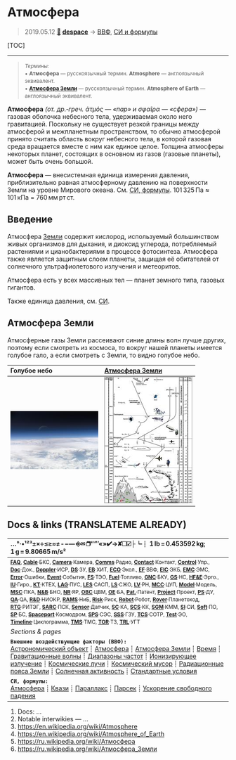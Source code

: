 # Атмосфера
> 2019.05.12 **[🚀](../index/index.md) [despace](index.md)** → [ВВФ](ef.md), [СИ и формулы](si.md)

[TOC]

---

> <small>*Термины:*<br> • **Атмосфера** — русскоязычный термин. **Atmosphere** — англоязычный эквивалент.<br> • **[Атмосфера Земли](earth_atmo.md)** — русскоязычный термин. **Atmosphere of Earth** — англоязычный эквивалент.</small>

**Атмосфера** *(от. др.‑греч. ἀτμός — «пар» и σφαῖρα — «сфера»)* — газовая оболочка небесного тела, удерживаемая около него гравитацией. Поскольку не существует резкой границы между атмосферой и межпланетным пространством, то обычно атмосферой принято считать область вокруг небесного тела, в которой газовая среда вращается вместе с ним как единое целое. Толщина атмосферы некоторых планет, состоящих в основном из газов (газовые планеты), может быть очень большой.

**Атмосфера** — внесистемная единица измерения давления, приблизительно равная атмосферному давлению на поверхности Земли на уровне Мирового океана. См. [СИ, формулы](si.md). 101 325 Па ≈ 101 кПа = 760 мм рт ст.



## Введение

Атмосфера [Земли](earth.md) содержит кислород, используемый большинством живых организмов для дыхания, и диоксид углерода, потребляемый растениями и цианобактериями в процессе фотосинтеза. Атмосфера также является защитным слоем планеты, защищая её обитателей от солнечного ультрафиолетового излучения и метеоритов.

Атмосфера есть у всех массивных тел — планет земного типа, газовых гигантов.

Также единица давления, см. [СИ](si.md).



## Атмосфера Земли

Атмосферные газы Земли рассеивают синие длины волн лучше других, поэтому если смотреть из космоса, то вокруг нашей планеты имеется голубое гало, а если смотреть с Земли, то видно голубое небо.

| Голубое небо | [Атмосфера Земли](earth_atmo.md) |
|:--|:--|
| [![](f/aob/earth/atmosphere_top_of_atmosphere_thumb.jpg)](f/aob/earth/atmosphere_top_of_atmosphere.jpg) | [![](f/aob/earth/atmosphere_earth_atmosfeer_thumb.jpg)](f/aob/earth/atmosphere_earth_atmosfeer.png) |



<p style="page-break-after:always"> </p>

## Docs & links (TRANSLATEME ALREADY)
|…°·•¹²³±×÷≤≥≈≠ ‑ −— ⎆✉ ❐“”’«»✔→✘☐☑├┕┆ 1 lb = 0.453592 kg; 1 g = 9.80665 m/s²|
|:--|
|<small>**[FAQ](faq.md)**, **[Cable](cable.md)**·БКС, **[Camera](camera.md)**·Камера, **[Comms](comms.md)**·Радио, **[Contact](contact.md)**·Контакт, **[Control](control.md)**·Упр., **[Doc](doc.md)**·Док., **[Doppler](doppler.md)**·ИСР, **[DS](ds.md)**·ЗУ, **[EB](eb.md)**·ХИТ, **[ECO](ecology.md)**·Экол., **[EF](ef.md)**·ВВФ, **[ElC](elc.md)**·ЭКБ, **[EMC](emc.md)**·ЭМС, **[Error](error.md)**·Ошибки, **[Event](event.md)**·События, **[FS](fs.md)**·ТЭО, **[Fuel](fuel.md)**·Топливо, **[GNC](gnc.md)**·БКУ, **[GS](scs.md)**·НС, **[HF&E](hfe.md)**·Эрго., **[IU](iu.md)**·Гиро., **[KT](kt.md)**·КТЕХ, **[LAG](lag.md)**·ПУC, **[LES](les.md)**·САСП, **[LS](ls.md)**·СЖО, **[LV](lv.md)**·РН, **[MCC](mcc.md)**·ЦУП, **[Model](model.md)**·Модель, **[MSC](sc.md)**·ПКА, **[N&B](nnb.md)**·БНО, **[NR](nr.md)**·ЯР, **[OBC](obc.md)**·ЦВМ, **[OE](oe.md)**·БА, **[Pat.](патент.md)**·Патент, **[Project](project.md)**·Проект, **[PS](ps.md)**·ДУ, **[QA](quality.md)**·QA, **[R&D](rnd.md)**·НИОКР, **[RAMS](rams.md)**·НиБ, **[Risk](risk.md)**·Риск, **[Robot](robotics.md)**·Робот, **[Rover](rover.md)**·Планетоход, **[RTG](rtg.md)**·РИТЭГ, **[SARC](sarc.md)**·ПСК, **[Sensor](sensor.md)**·Датчик, **[SC](sc.md)**·КА, **[SCS](scs.md)**·КК, **[SGM](sgm.md)**·КММ, **[SI](si.md)**·СИ, **[Soft](soft.md)**·ПО, **[SP](sp.md)**·БС, **[Spaceport](spaceport.md)**·Космодром, **[SPS](sps.md)**·СЭС, **[SSS](sss.md)**·ГЗУ, **[TCS](tcs.md)**·СОТР, **[Test](test.md)**·ЭО, **[Timeline](timeline.md)**·Циклограмма, **[TMS](tms.md)**·ТМС, **[TOR](tor.md)**·ТЗ, **[TRL](trl.md)**·УГТ</small>|
|*Sections & pages*|
|**`Внешние воздействующие факторы (ВВФ):`**<br> [Астрономический объект](aob.md) ┊ [Атмосфера](atmosphere.md) ┊ [Атмосфера Земли](earth_atmo.md) ┊ [Время](time.md) ┊ [Гравитационные волны](gravwave.md) ┊ [Диапазоны частот](rf.md) ┊ [Ионизирующее излучение](ion_rad.md) ┊ [Космические лучи](cr.md) ┊ [Космический мусор](sdeb.md) ┊ [Радиационные пояса Земли](varb.md) ┊ [Солнечная активность](solar_ph.md) ┊ [Стандартные условия](sctp.md) |
|**`СИ, формулы:`**<br> [Атмосфера](atmosphere.md) ┊ [Квази](quasi.md) ┊ [Параллакс](parallax.md) ┊ [Парсек](parsec.md) ┊ [Ускорение свободного падения](g.md) |

   1. Docs: …
   1. Notable interwikies — …
   1. <https://en.wikipedia.org/wiki/Atmosphere>
   1. <https://en.wikipedia.org/wiki/Atmosphere_of_Earth>
   1. <https://ru.wikipedia.org/wiki/Атмосфера>
   1. <https://ru.wikipedia.org/wiki/Атмосфера_Земли>
